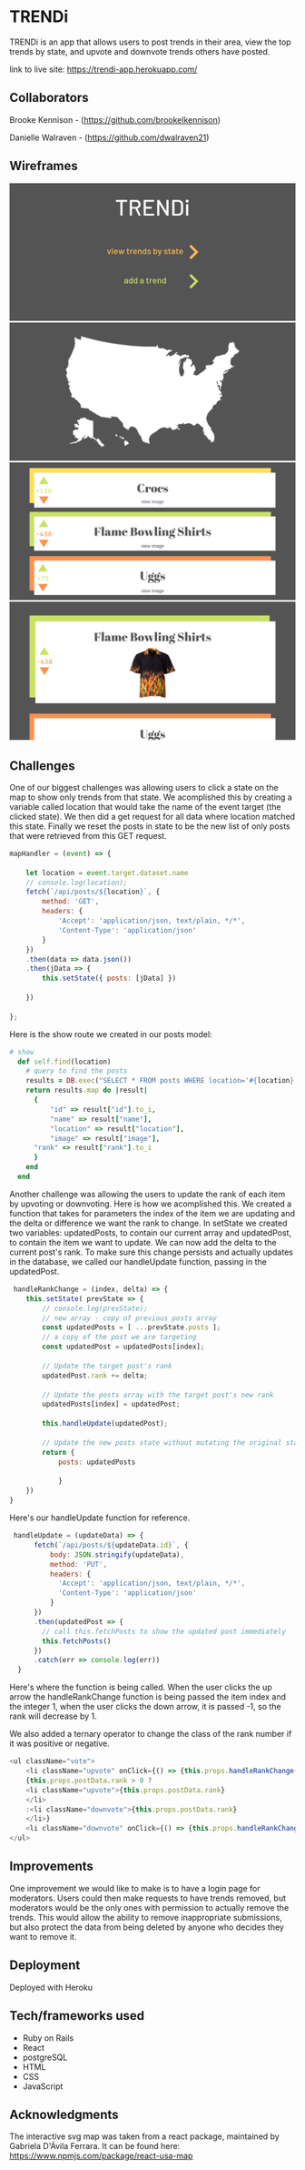 # TRENDi

TRENDi is an app that allows users to post trends in their area, view the top trends by state, and upvote and downvote trends others have posted.

link to live site: https://trendi-app.herokuapp.com/

## Collaborators
Brooke Kennison - (https://github.com/brookelkennison)

Danielle Walraven - (https://github.com/dwalraven21)

## Wireframes
![Header](1.png)
![Map](2.png)
![All Trends](3.png)
![By State](4.png)

## Challenges

One of our biggest challenges was allowing users to click a state on the map to show only trends from that state. We acomplished this by creating a variable called location that would take the name of the event target (the clicked state). We then did a get request for all data where location matched this state. Finally we reset the posts in state to be the new list of only posts that were retrieved from this GET request. 

```JavaScript
mapHandler = (event) => {

	let location = event.target.dataset.name
	// console.log(location);
	fetch(`/api/posts/${location}`, {
		method: 'GET',
		headers: {
			'Accept': 'application/json, text/plain, */*',
			'Content-Type': 'application/json'
		}
	})
	.then(data => data.json())
	.then(jData => {
		this.setState({ posts: [jData] })

	})

};

```
Here is the show route we created in our posts model:

```Ruby
# show
  def self.find(location)
    # query to find the posts
    results = DB.exec("SELECT * FROM posts WHERE location='#{location}' ORDER BY rank DESC;")
	return results.map do |result|
      {
          "id" => result["id"].to_i,
          "name" => result["name"],
          "location" => result["location"],
          "image" => result["image"],
	  "rank" => result["rank"].to_i
      }
    end
  end
```

Another challenge was allowing the users to update the rank of each item by upvoting or downvoting. Here is how we acomplished this. We created a function that takes for parameters the index of the item we are updating and the delta or difference we want the rank to change.
In setState we created two variables: updatedPosts, to contain our current array and updatedPost, to contain the item we want to update.
We can now add the delta to the current post's rank. To make sure this change persists and actually updates in the database, we called our handleUpdate function, passing in the updatedPost.

```JavaScript
 handleRankChange = (index, delta) => {
	this.setState( prevState => {
		// console.log(prevState);
		// new array - copy of previous posts array
		const updatedPosts = [ ...prevState.posts ];
		// a copy of the post we are targeting
		const updatedPost = updatedPosts[index];

		// Update the target post's rank
		updatedPost.rank += delta;

		// Update the posts array with the target post's new rank
		updatedPosts[index] = updatedPost;

		this.handleUpdate(updatedPost);

		// Update the new posts state without mutating the original state
		return {
			posts: updatedPosts

			}
	})
}

```
Here's our handleUpdate function for reference.

```JavaScript
 handleUpdate = (updateData) => {
	  fetch(`/api/posts/${updateData.id}`, {
		  body: JSON.stringify(updateData),
		  method: 'PUT',
		  headers: {
			'Accept': 'application/json, text/plain, */*',
			'Content-Type': 'application/json'
		  }
	  })
	  .then(updatedPost => {
		// call this.fetchPosts to show the updated post immediately
		this.fetchPosts()
	  })
	  .catch(err => console.log(err))
  }
```
Here's where the function is being called. When the user clicks the up arrow the handleRankChange function is being passed the item index and the integer 1, when the user clicks the down arrow, it is passed -1, so the rank will decrease by 1.

We also added a ternary operator to change the class of the rank number if it was positive or negative.
```JavaScript
<ul className="vote">
	<li className="upvote" onClick={() => {this.props.handleRankChange(this.props.index, 1);}}>&#9650;</li>
	{this.props.postData.rank > 0 ?
	<li className="upvote">{this.props.postData.rank}
	</li>
	:<li className="downvote">{this.props.postData.rank}
	</li>}
	<li className="downvote" onClick={() => {this.props.handleRankChange(this.props.index, -1);}}>&#9660;</li>
</ul>
```

## Improvements

One improvement we would like to make is to have a login page for moderators. Users could then make requests to have trends removed, but moderators would be the only ones with permission to actually remove the trends. This would allow the ability to remove inappropriate submissions, but also protect the data from being deleted by anyone who decides they want to remove it.

## Deployment

Deployed with Heroku

## Tech/frameworks used

* Ruby on Rails
* React
* postgreSQL
* HTML
* CSS
* JavaScript

## Acknowledgments

The interactive svg map was taken from a react package, maintained by Gabriela D'Ávila Ferrara. It can be found here:
https://www.npmjs.com/package/react-usa-map
